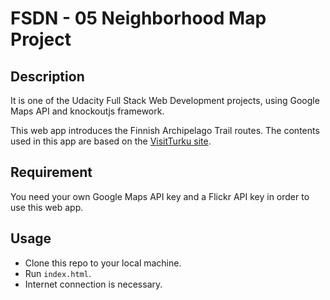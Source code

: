 # FSDN - 05 Neighborhood Map Project

## Description

It is one of the Udacity Full Stack Web Development projects, using Google Maps API and knockoutjs framework.

This web app introduces the Finnish Archipelago Trail routes.
The contents used in this app are based on the [VisitTurku site](https://www.visitturku.fi/en/archipelago-trail_en).

## Requirement

You need your own Google Maps API key and a Flickr API key in order to use this web app.


## Usage

* Clone this repo to your local machine.
* Run `index.html`.
* Internet connection is necessary.
